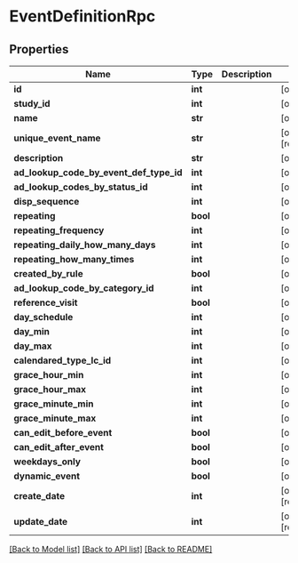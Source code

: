# EventDefinitionRpc

## Properties
Name | Type | Description | Notes
------------ | ------------- | ------------- | -------------
**id** | **int** |  | [optional] 
**study_id** | **int** |  | [optional] 
**name** | **str** |  | [optional] 
**unique_event_name** | **str** |  | [optional] [readonly] 
**description** | **str** |  | [optional] 
**ad_lookup_code_by_event_def_type_id** | **int** |  | [optional] 
**ad_lookup_codes_by_status_id** | **int** |  | [optional] 
**disp_sequence** | **int** |  | [optional] 
**repeating** | **bool** |  | [optional] 
**repeating_frequency** | **int** |  | [optional] 
**repeating_daily_how_many_days** | **int** |  | [optional] 
**repeating_how_many_times** | **int** |  | [optional] 
**created_by_rule** | **bool** |  | [optional] 
**ad_lookup_code_by_category_id** | **int** |  | [optional] 
**reference_visit** | **bool** |  | [optional] 
**day_schedule** | **int** |  | [optional] 
**day_min** | **int** |  | [optional] 
**day_max** | **int** |  | [optional] 
**calendared_type_lc_id** | **int** |  | [optional] 
**grace_hour_min** | **int** |  | [optional] 
**grace_hour_max** | **int** |  | [optional] 
**grace_minute_min** | **int** |  | [optional] 
**grace_minute_max** | **int** |  | [optional] 
**can_edit_before_event** | **bool** |  | [optional] 
**can_edit_after_event** | **bool** |  | [optional] 
**weekdays_only** | **bool** |  | [optional] 
**dynamic_event** | **bool** |  | [optional] 
**create_date** | **int** |  | [optional] [readonly] 
**update_date** | **int** |  | [optional] [readonly] 

[[Back to Model list]](../README.md#documentation-for-models) [[Back to API list]](../README.md#documentation-for-api-endpoints) [[Back to README]](../README.md)


